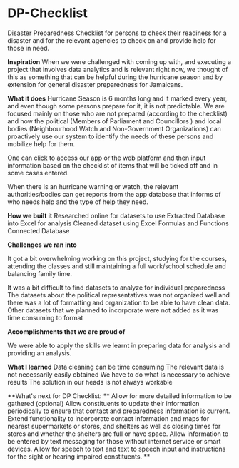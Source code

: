 # DP-Checklist
Disaster Preparedness Checklist for persons to check their readiness for a disaster and for the relevant agencies to check on and provide help for those in need.

**Inspiration**
When we were challenged with coming up with, and executing a project that involves data analytics and is relevant right now, we thought of this as something that can be helpful during the hurricane season and by extension for general disaster preparedness for Jamaicans. 

**What it does**
Hurricane Season is 6 months long and it marked every year, and even though some persons prepare for it, it is not predictable. We are focused mainly on those who are not prepared (according to the checklist) and how the political (Members of Parliament and Councillors ) and local bodies (Neighbourhood Watch and Non-Government Organizations) can proactively use our system to identify the needs of these persons and mobilize help for them.

One can click to access our app or the web platform and then input information based on the checklist of items that will be ticked off and in some cases entered.

When there is an hurricane warning or watch, the relevant authorities/bodies can get reports from the app database that informs of who needs help and the type of help they need. 

**How we built it**
 Researched online for datasets to use 
 Extracted Database into Excel for analysis
 Cleaned dataset using Excel Formulas and Functions
 Connected Database


**Challenges we ran into**

It got a bit overwhelming working on this project, studying for the courses, attending the classes and still maintaining a full work/school schedule and balancing family time.

It was a bit difficult to find datasets to analyze for individual preparedness 
The datasets about the political representatives was not organized well and there was a lot of formatting and organization to be able to have clean data.
Other datasets that we planned to incorporate were not added as it was time consuming to format

**Accomplishments that we are proud of**

We were able to apply the skills we learnt in preparing data for analysis and providing an analysis. 

**What I learned**
Data cleaning can be time consuming
The relevant data is not necessarily easily obtained 
We have to do what is necessary to achieve results
The solution in our heads is not always workable


**What's next for DP Checklist: **
Allow for more detailed information to be gathered (optional)
Allow constituents to update their information periodically to ensure that contact and preparedness information is current.
Extend functionality to incorporate contact information and maps for nearest supermarkets or stores, and shelters as well as closing times for stores and whether the shelters are full or have space.
Allow information to be entered by text messaging for those without internet service or smart devices.
Allow for speech to text and text to speech input and instructions for the sight or hearing impaired constituents.
**

